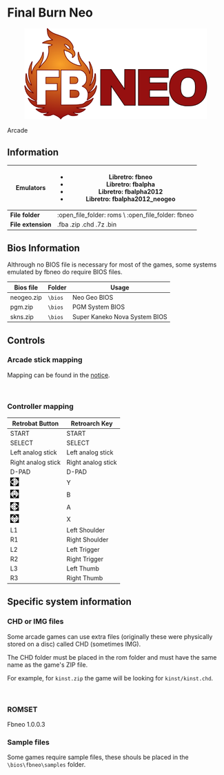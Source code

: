 # Final Burn Neo

<figure><img src="https://raw.githubusercontent.com/fabricecaruso/es-theme-carbon/5149a33eed46b2af638b06119397d4023b75131f/art/logos/fbneo.svg" alt=""><figcaption></figcaption></figure>

Arcade

## Information

| **Emulators**      | <ul><li>Libretro: fbneo</li><li>Libretro: fbalpha</li><li>Libretro: fbalpha2012</li><li>Libretro: fbalpha2012_neogeo</li></ul> |
| ------------------ | ------------------------------------------------------------------------------------------------------------------------------ |
| **File folder**    | :open\_file\_folder: roms \ :open\_file\_folder: fbneo                                                                         |
| **File extension** | .fba .zip .chd .7z .bin                                                                                                        |

## Bios Information

Althrough no BIOS file is necessary for most of the games, some systems emulated by fbneo do require BIOS files.

| Bios file  | Folder  | Usage                         |
| ---------- | ------- | ----------------------------- |
| neogeo.zip | `\bios` | Neo Geo BIOS                  |
| pgm.zip    | `\bios` | PGM System BIOS               |
| skns.zip   | `\bios` | Super Kaneko Nova System BIOS |

## Controls

### Arcade stick mapping

Mapping can be found in the [notice](http://retrobat.ovh/notice/notice.pdf).

<figure><img src="https://i.imgur.com/kXBcdsB.png" alt=""><figcaption></figcaption></figure>

### Controller mapping

| Retrobat Button                                    | Retroarch Key      |
| -------------------------------------------------- | ------------------ |
| START                                              | START              |
| SELECT                                             | SELECT             |
| Left analog stick                                  | Left analog stick  |
| Right analog stick                                 | Right analog stick |
| D-PAD                                              | D-PAD              |
| ![](<../../.gitbook/assets/image (2) (1) (1).png>) | Y                  |
| ![](<../../.gitbook/assets/image (1) (2) (1).png>) | B                  |
| ![](<../../.gitbook/assets/image (4) (1).png>)     | A                  |
| ![](<../../.gitbook/assets/image (3) (1) (2).png>) | X                  |
| L1                                                 | Left Shoulder      |
| R1                                                 | Right Shoulder     |
| L2                                                 | Left Trigger       |
| R2                                                 | Right Trigger      |
| L3                                                 | Left Thumb         |
| R3                                                 | Right Thumb        |

## Specific system information

### CHD or IMG files

Some arcade games can use extra files (originally these were physically stored on a disc) called CHD (sometimes IMG).&#x20;

The CHD folder must be placed in the rom folder and must have the same name as the game's ZIP file.&#x20;

For example, for `kinst.zip` the game will be looking for `kinst/kinst.chd`.

<figure><img src="https://i.imgur.com/xl9iImN.png" alt=""><figcaption></figcaption></figure>

### ROMSET&#x20;

Fbneo 1.0.0.3

### **Sample files**

Some games require sample files, these shouls be placed in the `\bios\fbneo\samples` folder.

